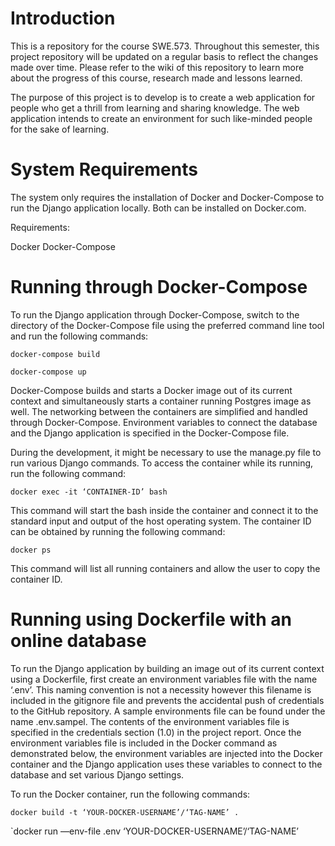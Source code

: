 # Introduction
This is a repository for the course SWE.573. Throughout this semester, this project repository will be updated on a regular basis to reflect the changes made over time. Please refer to the wiki of this repository to learn more about the progress of this course, research made and lessons learned.

The purpose of this project is to develop is to create a web application for people who get a thrill from learning and sharing knowledge. The web application intends to create an environment for such like-minded people for the sake of learning.

# System Requirements

The system only requires the installation of Docker and Docker-Compose to run the Django application locally. Both can be installed on Docker.com.

Requirements:

Docker
Docker-Compose

# Running through Docker-Compose

To run the Django application through Docker-Compose, switch to the directory of the Docker-Compose file using the preferred command line tool and run the following commands:

`docker-compose build`

`docker-compose up`

Docker-Compose builds and starts a Docker image out of its current context and simultaneously starts a container running Postgres image as well. The networking between the containers are simplified and handled through Docker-Compose. Environment variables to connect the database and the Django application is specified in the Docker-Compose file.

During the development, it might be necessary to use the manage.py file to run various Django commands. To access the container while its running, run the following command:

`docker exec -it ‘CONTAINER-ID’ bash`

This command will start the bash inside the container and connect it to the standard input and output of the host operating system. The container ID can be obtained by running the following command:

`docker ps`

This command will list all running containers and allow the user to copy the container ID.

# Running using Dockerfile with an online database

To run the Django application by building an image out of its current context using a Dockerfile, first create an environment variables file with the name ‘.env’. This naming convention is not a necessity however this filename is included in the gitignore file and prevents the accidental push of credentials to the GitHub repository. A sample environments file can be found under the name .env.sampel. The contents of the environment variables file is specified in the credentials section (1.0) in the project report. Once the environment variables file is included in the Docker command as demonstrated below, the environment variables are injected into the Docker container and the Django application uses these variables to connect to the database and set various Django settings.

To run the Docker container, run the following commands:

`docker build -t ‘YOUR-DOCKER-USERNAME’/‘TAG-NAME’ .`

`docker run —env-file .env ‘YOUR-DOCKER-USERNAME’/‘TAG-NAME’
